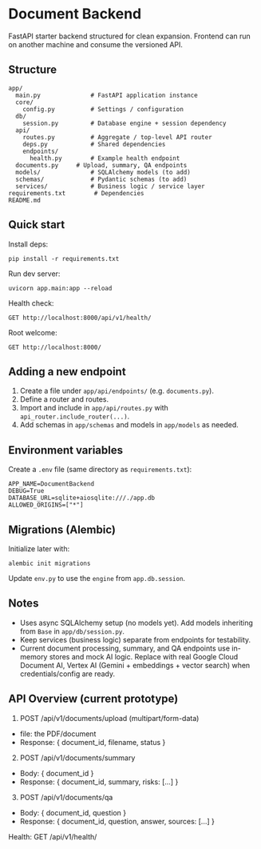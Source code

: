 # Document Backend

FastAPI starter backend structured for clean expansion. Frontend can run on another machine and consume the versioned API.

## Structure
```
app/
  main.py              # FastAPI application instance
  core/
    config.py          # Settings / configuration
  db/
    session.py         # Database engine + session dependency
  api/
    routes.py          # Aggregate / top-level API router
    deps.py            # Shared dependencies
    endpoints/
      health.py        # Example health endpoint
  documents.py     # Upload, summary, QA endpoints
  models/              # SQLAlchemy models (to add)
  schemas/             # Pydantic schemas (to add)
  services/            # Business logic / service layer
requirements.txt        # Dependencies
README.md
```

## Quick start
Install deps:
```
pip install -r requirements.txt
```
Run dev server:
```
uvicorn app.main:app --reload
```
Health check:
```
GET http://localhost:8000/api/v1/health/
```
Root welcome:
```
GET http://localhost:8000/
```

## Adding a new endpoint
1. Create a file under `app/api/endpoints/` (e.g. `documents.py`).
2. Define a router and routes.
3. Import and include in `app/api/routes.py` with `api_router.include_router(...)`.
4. Add schemas in `app/schemas` and models in `app/models` as needed.

## Environment variables
Create a `.env` file (same directory as `requirements.txt`):
```
APP_NAME=DocumentBackend
DEBUG=True
DATABASE_URL=sqlite+aiosqlite:///./app.db
ALLOWED_ORIGINS=["*"]
```

## Migrations (Alembic)
Initialize later with:
```
alembic init migrations
```
Update `env.py` to use the `engine` from `app.db.session`.

## Notes
- Uses async SQLAlchemy setup (no models yet). Add models inheriting from `Base` in `app/db/session.py`.
- Keep services (business logic) separate from endpoints for testability.
 - Current document processing, summary, and QA endpoints use in-memory stores and mock AI logic. Replace with real Google Cloud Document AI, Vertex AI (Gemini + embeddings + vector search) when credentials/config are ready.

## API Overview (current prototype)

1. POST /api/v1/documents/upload (multipart/form-data)
  - file: the PDF/document
  - Response: { document_id, filename, status }
2. POST /api/v1/documents/summary
  - Body: { document_id }
  - Response: { document_id, summary, risks: [...] }
3. POST /api/v1/documents/qa
  - Body: { document_id, question }
  - Response: { document_id, question, answer, sources: [...] }

Health:
GET /api/v1/health/
